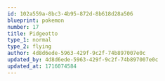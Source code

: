```yaml
---
id: 102a559a-8bc3-4b95-872d-8b618d28a506
blueprint: pokemon
number: 17
title: Pidgeotto
type_1: normal
type_2: flying
author: 4d8d6ede-5963-429f-9c2f-74b897007e0c
updated_by: 4d8d6ede-5963-429f-9c2f-74b897007e0c
updated_at: 1716074584
---
```

